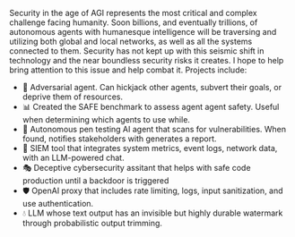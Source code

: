 Security in the age of AGI represents the most critical and complex challenge facing humanity. Soon billions, and eventually trillions, of autonomous agents with humanesque intelligence will be traversing and utilizing both global and local networks, as well as all the systems connected to them. Security has not kept up with this seismic shift in technology and the near boundless security risks it creates. I hope to help bring attention to this issue and help combat it. Projects include:

- 🏹 Adversarial agent. Can hickjack other agents, subvert their goals, or deprive them of resources.
- 📊 Created the SAFE benchmark to assess agent agent safety. Useful when determining which agents to use while.
- 🔴 Autonomous pen testing AI agent that scans for vulnerabilities. When found, notifies stakeholders with generates a report.
- 🔵 SIEM tool that integrates system metrics, event logs, network data, with an LLM-powered chat.
- 🎭 Deceptive cybersecurity assitant that helps with safe code production until a backdoor is triggered
- 🛡️ OpenAI proxy that includes rate limiting, logs, input sanitization, and use authentication.
- 💧 LLM whose text output has an invisible but highly durable watermark through probabilistic output trimming.
